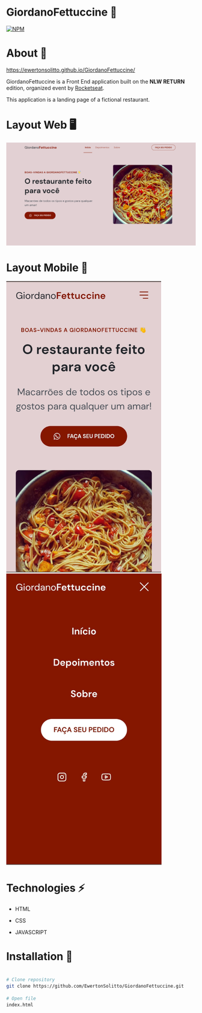 # GiordanoFettuccine 🍝
[![NPM](https://img.shields.io/npm/l/react)](https://github.com/EwertonSolitto/GiordanoFettuccine/blob/main/LICENSE)

# About 📝

https://ewertonsolitto.github.io/GiordanoFettuccine/

GiordanoFettuccine is a Front End application built on the **NLW RETURN** edition, organized event by [Rocketseat](https://app.rocketseat.com.br).

This application is a landing page of a fictional restaurant.

# Layout Web 🖥️

<img src="https://github.com/EwertonSolitto/GiordanoFettuccine/blob/main/assets/readme/webImage.png" />

# Layout Mobile 📱

<p>
  <img src="https://github.com/EwertonSolitto/GiordanoFettuccine/blob/main/assets/readme/mobileImage1.jpg" height="775"/>
  <img src="https://github.com/EwertonSolitto/GiordanoFettuccine/blob/main/assets/readme/mobileImage2.jpg" height="775"/>
</p>

# Technologies ⚡

 - HTML

 - CSS

 - JAVASCRIPT

# Installation 🔧

```bash

# Clone repository
git clone https://github.com/EwertonSolitto/GiordanoFettuccine.git

# Open file
index.html

```
